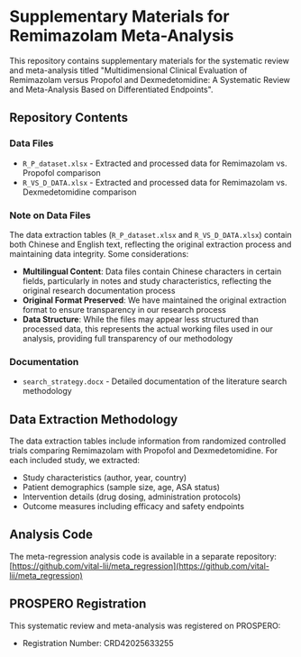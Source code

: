 # Supplementary Materials for Remimazolam Meta-Analysis

This repository contains supplementary materials for the systematic review and meta-analysis titled "Multidimensional Clinical Evaluation of Remimazolam versus Propofol and Dexmedetomidine: A Systematic Review and Meta-Analysis Based on Differentiated Endpoints".

## Repository Contents

### Data Files
- `R_P_dataset.xlsx` - Extracted and processed data for Remimazolam vs. Propofol comparison
- `R_VS_D_DATA.xlsx` - Extracted and processed data for Remimazolam vs. Dexmedetomidine comparison
### Note on Data Files

The data extraction tables (`R_P_dataset.xlsx` and `R_VS_D_DATA.xlsx`) contain both Chinese and English text, reflecting the original extraction process and maintaining data integrity. Some considerations:

- **Multilingual Content**: Data files contain Chinese characters in certain fields, particularly in notes and study characteristics, reflecting the original research documentation process
- **Original Format Preserved**: We have maintained the original extraction format to ensure transparency in our research process
- **Data Structure**: While the files may appear less structured than processed data, this represents the actual working files used in our analysis, providing full transparency of our methodology
 
### Documentation
- `search_strategy.docx` - Detailed documentation of the literature search methodology

## Data Extraction Methodology

The data extraction tables include information from randomized controlled trials comparing Remimazolam with Propofol and Dexmedetomidine. For each included study, we extracted:

- Study characteristics (author, year, country)
- Patient demographics (sample size, age, ASA status)
- Intervention details (drug dosing, administration protocols)
- Outcome measures including efficacy and safety endpoints

## Analysis Code

The meta-regression analysis code is available in a separate repository:
[https://github.com/vital-lii/meta_regression](https://github.com/vital-lii/meta_regression)

## PROSPERO Registration

This systematic review and meta-analysis was registered on PROSPERO:
- Registration Number: CRD42025633255


